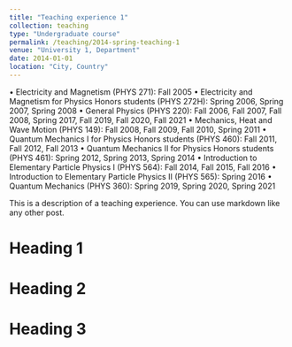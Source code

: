 ```yaml
---
title: "Teaching experience 1"
collection: teaching
type: "Undergraduate course"
permalink: /teaching/2014-spring-teaching-1
venue: "University 1, Department"
date: 2014-01-01
location: "City, Country"
---
```


• Electricity and Magnetism (PHYS 271): Fall 2005
• Electricity and Magnetism for Physics Honors students (PHYS 272H): Spring 2006, Spring 2007, Spring 2008
• General Physics (PHYS 220): Fall 2006, Fall 2007, Fall 2008, Spring 2017, Fall 2019, Fall 2020, Fall 2021
• Mechanics, Heat and Wave Motion (PHYS 149): Fall 2008, Fall 2009, Fall 2010, Spring 2011
• Quantum Mechanics I for Physics Honors students (PHYS 460): Fall 2011, Fall 2012, Fall 2013
• Quantum Mechanics II for Physics Honors students (PHYS 461): Spring 2012, Spring 2013, Spring 2014
• Introduction to Elementary Particle Physics I (PHYS 564): Fall 2014, Fall 2015, Fall 2016
• Introduction to Elementary Particle Physics II (PHYS 565): Spring 2016
• Quantum Mechanics (PHYS 360): Spring 2019, Spring 2020, Spring 2021

This is a description of a teaching experience. You can use markdown like any other post.

Heading 1
======

Heading 2
======

Heading 3
======
